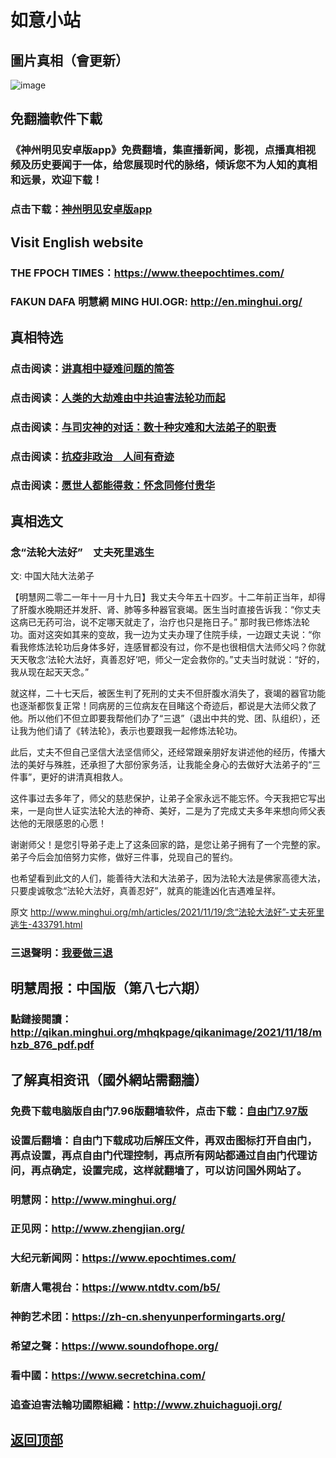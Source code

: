 # 如意小站

## 圖片真相（會更新）

![image](https://user-images.githubusercontent.com/79625284/142720536-59d58b61-bdcb-43c4-a464-7b73cb3d88c3.png)

## 免翻牆軟件下載

### 《神州明见安卓版app》免费翻墙，集直播新闻，影视，点播真相视频及历史要闻于一体，给您展现时代的脉络，倾诉您不为人知的真相和远景，欢迎下载！

### 点击下载：[神州明见安卓版app](https://github.com/pinhe91/tuiguang/files/7240768/_5.1.zip)

## Visit English website

### THE FPOCH TIMES：https://www.theepochtimes.com/

### FAKUN DAFA 明慧網 MING HUI.OGR: http://en.minghui.org/

## 真相特选

### 点击阅读：[讲真相中疑难问题的简答](https://github.com/pinhe91/jcxw3/tree/main)

### 点击阅读：[人类的大劫难由中共迫害法轮功而起](https://github.com/pinhe91/jcxw4/tree/main) 

### 点击阅读：[与司灾神的对话：数十种灾难和大法弟子的职责](https://github.com/pinhe91/jcxw1/tree/main) 

### 点击阅读：[抗疫非政治　人间有奇迹](https://github.com/pinhe91/jcxw2/tree/main) 

### 点击阅读：[愿世人都能得救：怀念同修付贵华](https://github.com/pinhe91/jcxw5/tree/main)

## 真相选文

### 念“法轮大法好”　丈夫死里逃生

文: 中国大陆大法弟子

【明慧网二零二一年十一月十九日】我丈夫今年五十四岁。十二年前正当年，却得了肝腹水晚期还并发肝、肾、肺等多种器官衰竭。医生当时直接告诉我：“你丈夫这病已无药可治，说不定哪天就走了，治疗也只是拖日子。”
那时我已修炼法轮功。面对这突如其来的变故，我一边为丈夫办理了住院手续，一边跟丈夫说：“你看我修炼法轮功后身体多好，连感冒都没有过，你不是也很相信大法师父吗？你就天天敬念‘法轮大法好，真善忍好’吧，师父一定会救你的。”丈夫当时就说：“好的，我从现在起天天念。”

就这样，二十七天后，被医生判了死刑的丈夫不但肝腹水消失了，衰竭的器官功能也逐渐都恢复正常！同病房的三位病友在目睹这个奇迹后，都说是大法师父救了他。所以他们不但立即要我帮他们办了“三退”（退出中共的党、团、队组织），还让我为他们请了《转法轮》，表示也要跟我一起修炼法轮功。

此后，丈夫不但自己坚信大法坚信师父，还经常跟亲朋好友讲述他的经历，传播大法的美好与殊胜，还承担了大部份家务活，让我能全身心的去做好大法弟子的“三件事”，更好的讲清真相救人。

这件事过去多年了，师父的慈悲保护，让弟子全家永远不能忘怀。今天我把它写出来，一是向世人证实法轮大法的神奇、美好，二是为了完成丈夫多年来想向师父表达他的无限感恩的心愿！

谢谢师父！是您引导弟子走上了这条回家的路，是您让弟子拥有了一个完整的家。弟子今后会加倍努力实修，做好三件事，兑现自己的誓约。

也希望看到此文的人们，能善待大法和大法弟子，因为法轮大法是佛家高德大法，只要虔诚敬念“法轮大法好，真善忍好”，就真的能逢凶化吉遇难呈祥。

原文 http://www.minghui.org/mh/articles/2021/11/19/念“法轮大法好”-丈夫死里逃生-433791.html

### 三退聲明：[我要做三退](http://tuidang.ddns.net/)

## 明慧周报：中国版（第八七六期）

### 點鏈接閱讀：http://qikan.minghui.org/mhqkpage/qikanimage/2021/11/18/mhzb_876_pdf.pdf

## 了解真相资讯（國外網站需翻牆）

### 免费下载电脑版自由门7.96版翻墙软件，点击下载：[自由门7.97版](https://github.com/pinhe91/tuiguang/files/6839679/fg797r.zip)

### 设置后翻墙：自由门下载成功后解压文件，再双击图标打开自由门，再点设置，再点自由门代理控制，再点所有网站都通过自由门代理访问，再点确定，设置完成，这样就翻墙了，可以访问国外网站了。

### 明慧网：http://www.minghui.org/

### 正见网：http://www.zhengjian.org/

### 大纪元新闻网：https://www.epochtimes.com/

### 新唐人電視台：https://www.ntdtv.com/b5/

### 神韵艺术团：https://zh-cn.shenyunperformingarts.org/

### 希望之聲：https://www.soundofhope.org/

### 看中國：https://www.secretchina.com/

### 追查迫害法輪功國際組織：http://www.zhuichaguoji.org/

## [返回顶部](https://git.io/Js3EY)
